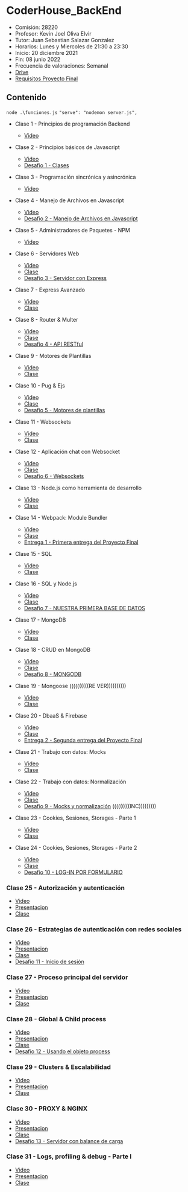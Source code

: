 # CoderHouse_BackEnd

- Comisión: 28220
- Profesor: Kevin Joel Oliva Elvir
- Tutor: Juan Sebastian Salazar Gonzalez
- Horarios: Lunes y Miercoles de 21:30 a 23:30
- Inicio: 20 diciembre 2021
- Fin: 08 junio 2022
- Frecuencia de valoraciones: Semanal
- [Drive](https://drive.google.com/drive/u/0/folders/1ahYT0eQwReRcAzEKR0uWRBEMbw8-O7nS)
- [Requisitos Proyecto Final](https://docs.google.com/document/d/1RruKSBM-dos7c6YhIEBzD-Hr3zO3wMeAmuvhVvpDGQ0/edit)

## Contenido

`node .\funciones.js`
`"serve": "nodemon server.js",`

- Clase 1 - Principios de programación Backend

  - [Video](https://drive.google.com/file/d/1L-s7UE9OQDhIohFc97-n5oX6tWqvQKY8/view)

- Clase 2 - Principios básicos de Javascript

  - [Video](https://coderhouse.zoom.us/rec/play/nTZqQco0LmJqzWIEsvmi6r8zgc6RNHbteYjT5tuLVgZ-agACs6YrByJazoolYsAgLKFJ8yAmpjoYzq_u.h5MaUzL5JN8fNAk5?continueMode=true&_x_zm_rtaid=c-a9m9jtS2W3W3cKv-G9zg.1642571325865.f50dd4296d47ddcf69004036f18cb10d&_x_zm_rhtaid=547)
  - [Desafio 1 - Clases](https://github.com/faqtoff/CoderHouse_BackEnd/tree/main/Desafio-1)

- Clase 3 - Programación sincrónica y asincrónica

  - [Video](https://coderhouse.zoom.us/rec/play/r2oZxN1AGVdXyQ8HMl8ccCzZl0RXnF9W-HxwKKhYP04Pl01osa_B8R9xGIcQn3e5IbtBDnPEYRKuiKSc.fRZfwKRZFGwdNagf?continueMode=true&_x_zm_rtaid=c-a9m9jtS2W3W3cKv-G9zg.1642571325865.f50dd4296d47ddcf69004036f18cb10d&_x_zm_rhtaid=547)

- Clase 4 - Manejo de Archivos en Javascript

  - [Video](https://coderhouse.zoom.us/rec/play/dks8Rol93dWEV0QAX2oonJUyQzdYf8lujqrpbvgCCpXmpXTrvvV7w9spce9R_WKAGiLZTl2OKMmiaw3C.faWF8UL7RH6OEpdY?continueMode=true&_x_zm_rtaid=c-a9m9jtS2W3W3cKv-G9zg.1642571325865.f50dd4296d47ddcf69004036f18cb10d&_x_zm_rhtaid=547)
  - [Desafio 2 - Manejo de Archivos en Javascript](https://github.com/faqtoff/CoderHouse_BackEnd/tree/main/Desafio-2)

- Clase 5 - Administradores de Paquetes - NPM

  - [Video](https://coderhouse.zoom.us/rec/play/eZEoY-b84lOTRXZr8lADtiIJmjvYQH14thIqtcqILRCBz6K3dwHGpcitMg3JzNeSr-J9HvjgmpTY9bwF.tW9-cVCE1Usu1mot?continueMode=true&_x_zm_rtaid=c-a9m9jtS2W3W3cKv-G9zg.1642571325865.f50dd4296d47ddcf69004036f18cb10d&_x_zm_rhtaid=547)

- Clase 6 - Servidores Web

  - [Video](https://coderhouse.zoom.us/rec/play/OfZpYaGt6qbA4aQG0rqq9C6MavjzD77mttjaKFCq9jdMqU6Vh07SMUqjQl8W3P6V8rmj8gjO48wfn3CD.IRYodLiqVrtc-CpN?continueMode=true&_x_zm_rtaid=c-a9m9jtS2W3W3cKv-G9zg.1642571325865.f50dd4296d47ddcf69004036f18cb10d&_x_zm_rhtaid=547)
  - [Clase](https://github.com/faqtoff/CoderHouse_BackEnd/tree/main/Clase-6)
  - [Desafio 3 - Servidor con Express](https://github.com/faqtoff/CoderHouse_BackEnd/tree/main/Desafio-3)

- Clase 7 - Express Avanzado

  - [Video]()
  - [Clase](https://github.com/faqtoff/CoderHouse_BackEnd/tree/main/Clase-7)

- Clase 8 - Router & Multer

  - [Video]()
  - [Clase](https://github.com/faqtoff/CoderHouse_BackEnd/tree/main/Clase-8)
  - [Desafio 4 - API RESTful]()

- Clase 9 - Motores de Plantillas

  - [Video]()
  - [Clase](https://github.com/faqtoff/CoderHouse_BackEnd/tree/main/Clase-9)

- Clase 10 - Pug & Ejs

  - [Video]()
  - [Clase](https://github.com/faqtoff/CoderHouse_BackEnd/tree/main/Clase-10)
  - [Desafio 5 - Motores de plantillas]()

- Clase 11 - Websockets

  - [Video]()
  - [Clase](https://github.com/faqtoff/CoderHouse_BackEnd/tree/main/Clase-11)

- Clase 12 - Aplicación chat con Websocket

  - [Video]()
  - [Clase](https://github.com/faqtoff/CoderHouse_BackEnd/tree/main/Clase-12)
  - [Desafio 6 - Websockets]()

- Clase 13 - Node.js como herramienta de desarrollo

  - [Video]()
  - [Clase](https://github.com/faqtoff/CoderHouse_BackEnd/tree/main/Clase-13)

- Clase 14 - Webpack: Module Bundler

  - [Video]()
  - [Clase](https://github.com/faqtoff/CoderHouse_BackEnd/tree/main/Clase-14)
  - [Entrega 1 - Primera entrega del Proyecto Final]()

- Clase 15 - SQL

  - [Video]()
  - [Clase](https://github.com/faqtoff/CoderHouse_BackEnd/tree/main/Clase-15)

- Clase 16 - SQL y Node.js

  - [Video]()
  - [Clase](https://github.com/faqtoff/CoderHouse_BackEnd/tree/main/Clase-16)
  - [Desafio 7 - NUESTRA PRIMERA BASE DE DATOS](https://github.com/faqtoff/CoderHouse_BackEnd/tree/main/Entrega-1)

- Clase 17 - MongoDB

  - [Video]()
  - [Clase](https://github.com/faqtoff/CoderHouse_BackEnd/tree/main/Clase-17)

- Clase 18 - CRUD en MongoDB

  - [Video]()
  - [Clase](https://github.com/faqtoff/CoderHouse_BackEnd/tree/main/Clase-18)
  - [Desafio 8 - MONGODB](https://github.com/faqtoff/CoderHouse_BackEnd/tree/main/Desafio-8)

- Clase 19 - Mongoose ((((((((((RE VER))))))))))

  - [Video]()
  - [Clase](https://github.com/faqtoff/CoderHouse_BackEnd/tree/main/Clase-19)

- Clase 20 - DbaaS & Firebase

  - [Video]()
  - [Clase](https://github.com/faqtoff/CoderHouse_BackEnd/tree/main/Clase-20)
  - [Entrega 2 - Segunda entrega del Proyecto Final](https://github.com/faqtoff/CoderHouse_BackEnd/tree/main/Entrega-2)

- Clase 21 - Trabajo con datos: Mocks

  - [Video]()
  - [Clase](https://github.com/faqtoff/CoderHouse_BackEnd/tree/main/Clase-21)

- Clase 22 - Trabajo con datos: Normalización

  - [Video]()
  - [Clase](https://github.com/faqtoff/CoderHouse_BackEnd/tree/main/Clase-22)
  - [Desafio 9 - Mocks y normalización](https://github.com/faqtoff/CoderHouse_BackEnd/tree/main/Desafio-9) (((((((((INC)))))))))

- Clase 23 - Cookies, Sesiones, Storages - Parte 1

  - [Video]()
  - [Clase](https://github.com/faqtoff/CoderHouse_BackEnd/tree/main/Clase-23)

- Clase 24 - Cookies, Sesiones, Storages - Parte 2

  - [Video]()
  - [Clase](https://github.com/faqtoff/CoderHouse_BackEnd/tree/main/Clase-24)
  - [Desafio 10 - LOG-IN POR FORMULARIO](https://github.com/faqtoff/CoderHouse_BackEnd/tree/main/Desafio-10)

### Clase 25 - Autorización y autenticación

- [Video]()
- [Presentacion]()
- [Clase](https://github.com/faqtoff/CoderHouse_BackEnd/tree/main/Clase-25)

### Clase 26 - Estrategias de autenticación con redes sociales

- [Video]()
- [Presentacion]()
- [Clase](https://github.com/faqtoff/CoderHouse_BackEnd/tree/main/Clase-26)
- [Desafio 11 - Inicio de sesión](https://github.com/faqtoff/CoderHouse_BackEnd/tree/main/Desafio-11)

### Clase 27 - Proceso principal del servidor

- [Video]()
- [Presentacion]()
- [Clase](https://github.com/faqtoff/CoderHouse_BackEnd/tree/main/Clase-27)

### Clase 28 - Global & Child process

- [Video]()
- [Presentacion]()
- [Clase](https://github.com/faqtoff/CoderHouse_BackEnd/tree/main/Clase-28)
- [Desafio 12 - Usando el objeto process](https://github.com/faqtoff/CoderHouse_BackEnd/tree/main/Desafio-12)

### Clase 29 - Clusters & Escalabilidad

- [Video]()
- [Presentacion]()
- [Clase](https://github.com/faqtoff/CoderHouse_BackEnd/tree/main/Clase-29)

### Clase 30 - PROXY & NGINX

- [Video]()
- [Presentacion]()
- [Clase](https://github.com/faqtoff/CoderHouse_BackEnd/tree/main/Clase-30)
- [Desafio 13 - Servidor con balance de carga](https://github.com/faqtoff/CoderHouse_BackEnd/tree/main/Desafio-13)

### Clase 31 - Logs, profiling & debug - Parte I

- [Video]()
- [Presentacion]()
- [Clase](https://github.com/faqtoff/CoderHouse_BackEnd/tree/main/Clase-31)
